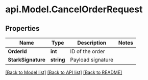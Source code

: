 # api.Model.CancelOrderRequest

## Properties

Name | Type | Description | Notes
------------ | ------------- | ------------- | -------------
**OrderId** | **int** | ID of the order | 
**StarkSignature** | **string** | Payload signature | 

[[Back to Model list]](../README.md#documentation-for-models) [[Back to API list]](../README.md#documentation-for-api-endpoints) [[Back to README]](../README.md)

